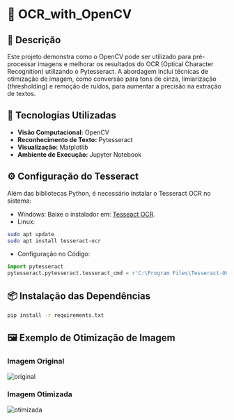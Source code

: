 # 📝 OCR_with_OpenCV

## 📄 Descrição
Este projeto demonstra como o OpenCV pode ser utilizado para pré-processar imagens e melhorar os resultados do OCR (Optical Character Recognition) utilizando o Pytesseract.
A abordagem inclui técnicas de otimização de imagem, como conversão para tons de cinza, limiarização (thresholding) e remoção de ruídos, para aumentar a precisão na extração de textos.

## 🚀 Tecnologias Utilizadas
- **Visão Computacional:** OpenCV
- **Reconhecimento de Texto:** Pytesseract
- **Visualização:** Matplotlib
- **Ambiente de Execução:** Jupyter Notebook

## ⚙️ Configuração do Tesseract
Além das bibliotecas Python, é necessário instalar o Tesseract OCR no sistema:
- Windows:
Baixe o instalador em: [Tesseact OCR](https://github.com/UB-Mannheim/tesseract/wiki).
- Linux:
```bash
sudo apt update
sudo apt install tesseract-ocr
```
- Configuração no Código:
```python
import pytesseract
pytesseract.pytesseract.tesseract_cmd = r'C:\Program Files\Tesseract-OCR\tesseract.exe'  # Caminho para o Windows
```

## 📦 Instalação das Dependências
```bash
pip install -r requirements.txt
```

## 🖼️ Exemplo de Otimização de Imagem
### Imagem Original
![original](https://github.com/user-attachments/assets/73b046da-8e0f-4824-ada7-acb15381e0c9)
### Imagem Otimizada
![otimizada](https://github.com/user-attachments/assets/84c3c648-a0d5-4f75-80f0-2a32e56a7ba3)
